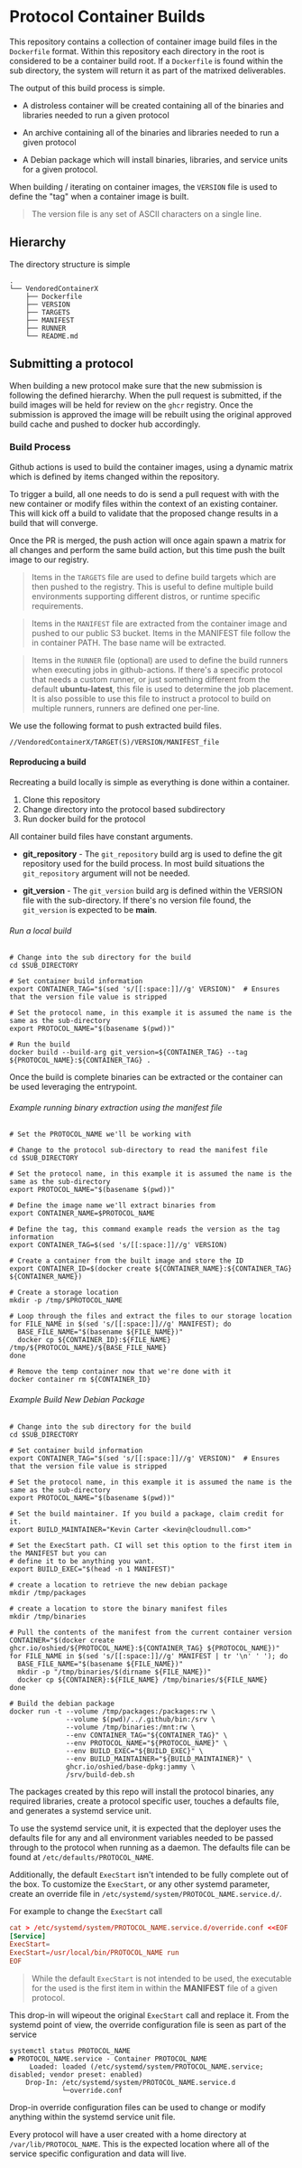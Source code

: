 # Protocol Container Builds

This repository contains a collection of container image build files
in the `Dockerfile` format. Within this repository each directory in
the root is considered to be a container build root. If a `Dockerfile`
is found within the sub directory, the system will return it as part
of the matrixed deliverables.

The output of this build process is simple.

* A distroless container will be created containing all of the binaries
  and libraries needed to run a given protocol

* An archive containing all of the binaries and libraries needed to run
  a given protocol

* A Debian package which will install binaries, libraries, and service
  units for a given protocol.

When building / iterating on container images, the `VERSION` file is
used to define the "tag" when a container image is built.

> The version file is any set of ASCII characters on a single line.

## Hierarchy

The directory structure is simple

``` shell
.
└── VendoredContainerX
    ├── Dockerfile
    ├── VERSION
    ├── TARGETS
    ├── MANIFEST
    ├── RUNNER
    └── README.md
```

## Submitting a protocol

When building a new protocol make sure that the new submission is following
the defined hierarchy. When the pull request is submitted, if the build images
will be held for review on the `ghcr` registry. Once the submission is approved
the image will be rebuilt using the original approved build cache and pushed to
docker hub accordingly.

### Build Process

Github actions is used to build the container images, using a dynamic
matrix which is defined by items changed within the repository.

To trigger a build, all one needs to do is send a pull request with
with the new container or modify files within the context of an
existing container. This will kick off a build to validate that the
proposed change results in a build that will converge.

Once the PR is merged, the push action will once again spawn a
matrix for all changes and perform the same build action, but this
time push the built image to our registry.

> Items in the `TARGETS` file are used to define build targets which are
  then pushed to the registry. This is useful to define multiple build
  environments supporting different distros, or runtime specific
  requirements.

> Items in the `MANIFEST` file are extracted from the container image and
  pushed to our public S3 bucket. Items in the MANIFEST file follow the
  in container PATH. The base name will be extracted.

> Items in the `RUNNER` file (optional) are used to define the build runners
  when executing jobs in github-actions. If there's a specific protocol that
  needs a custom runner, or just something different from the default
  **ubuntu-latest**, this file is used to determine the job placement. It is
  also possible to use this file to instruct a protocol to build on multiple
  runners, runners are defined one per-line.

We use the following format to push extracted build files.

``` url
//VendoredContainerX/TARGET(S)/VERSION/MANIFEST_file
```

#### Reproducing a build

Recreating a build locally is simple as everything is done within a
container.

1. Clone this repository
2. Change directory into the protocol based subdirectory
3. Run docker build for the protocol

All container build files have constant arguments.

* **git_repository** - The `git_repository` build arg is used to define the
  git repository used for the build process. In most build situations the
  `git_repository` argument will not be needed.

* **git_version** - The `git_version` build arg is defined within the VERSION
  file with the sub-directory. If there's no version file found, the
  `git_version` is expected to be **main**.

###### Run a local build

``` shell
# Change into the sub directory for the build
cd $SUB_DIRECTORY

# Set container build information
export CONTAINER_TAG="$(sed 's/[[:space:]]//g' VERSION)"  # Ensures that the version file value is stripped

# Set the protocol name, in this example it is assumed the name is the same as the sub-directory
export PROTOCOL_NAME="$(basename $(pwd))"

# Run the build
docker build --build-arg git_version=${CONTAINER_TAG} --tag ${PROTOCOL_NAME}:${CONTAINER_TAG} .
```

Once the build is complete binaries can be extracted or the container can
be used leveraging the entrypoint.

###### Example running binary extraction using the manifest file

``` shell
# Set the PROTOCOL_NAME we'll be working with

# Change to the protocol sub-directory to read the manifest file
cd $SUB_DIRECTORY

# Set the protocol name, in this example it is assumed the name is the same as the sub-directory
export PROTOCOL_NAME="$(basename $(pwd))"

# Define the image name we'll extract binaries from
export CONTAINER_NAME=$PROTOCOL_NAME

# Define the tag, this command example reads the version as the tag information
export CONTAINER_TAG=$(sed 's/[[:space:]]//g' VERSION)

# Create a container from the built image and store the ID
export CONTAINER_ID=$(docker create ${CONTAINER_NAME}:${CONTAINER_TAG} ${CONTAINER_NAME})

# Create a storage location
mkdir -p /tmp/$PROTOCOL_NAME

# Loop through the files and extract the files to our storage location
for FILE_NAME in $(sed 's/[[:space:]]//g' MANIFEST); do
  BASE_FILE_NAME="$(basename ${FILE_NAME})"
  docker cp ${CONTAINER_ID}:${FILE_NAME} /tmp/${PROTOCOL_NAME}/${BASE_FILE_NAME}
done

# Remove the temp container now that we're done with it
docker container rm ${CONTAINER_ID}
```


###### Example Build New Debian Package

``` shell
# Change into the sub directory for the build
cd $SUB_DIRECTORY

# Set container build information
export CONTAINER_TAG="$(sed 's/[[:space:]]//g' VERSION)"  # Ensures that the version file value is stripped

# Set the protocol name, in this example it is assumed the name is the same as the sub-directory
export PROTOCOL_NAME="$(basename $(pwd))"

# Set the build maintainer. If you build a package, claim credit for it.
export BUILD_MAINTAINER="Kevin Carter <kevin@cloudnull.com>"

# Set the ExecStart path. CI will set this option to the first item in the MANIFEST but you can
# define it to be anything you want.
export BUILD_EXEC="$(head -n 1 MANIFEST)"

# create a location to retrieve the new debian package
mkdir /tmp/packages

# create a location to store the binary manifest files
mkdir /tmp/binaries

# Pull the contents of the manifest from the current container version
CONTAINER="$(docker create ghcr.io/oshied/${PROTOCOL_NAME}:${CONTAINER_TAG} ${PROTOCOL_NAME})"
for FILE_NAME in $(sed 's/[[:space:]]//g' MANIFEST | tr '\n' ' '); do
  BASE_FILE_NAME="$(basename ${FILE_NAME})"
  mkdir -p "/tmp/binaries/$(dirname ${FILE_NAME})"
  docker cp ${CONTAINER}:${FILE_NAME} /tmp/binaries/${FILE_NAME}
done

# Build the debian package
docker run -t --volume /tmp/packages:/packages:rw \
              --volume $(pwd)/../.github/bin:/srv \
              --volume /tmp/binaries:/mnt:rw \
              --env CONTAINER_TAG="${CONTAINER_TAG}" \
              --env PROTOCOL_NAME="${PROTOCOL_NAME}" \
              --env BUILD_EXEC="${BUILD_EXEC}" \
              --env BUILD_MAINTAINER="${BUILD_MAINTAINER}" \
              ghcr.io/oshied/base-dpkg:jammy \
              /srv/build-deb.sh
```

The packages created by this repo will install the protocol binaries,
any required libraries, create a protocol specific user, touches a
defaults file, and generates a systemd service unit.

To use the systemd service unit, it is expected that the deployer
uses the defaults file for any and all environment variables needed
to be passed through to the protocol when running as a daemon. The
defaults file can be found at `/etc/defaults/PROTOCOL_NAME`.

Additionally, the default `ExecStart` isn't intended to be fully complete
out of the box. To customize the `ExecStart`, or any other systemd parameter,
create an override file in `/etc/systemd/system/PROTOCOL_NAME.service.d/`.

For example to change the `ExecStart` call

``` conf
cat > /etc/systemd/system/PROTOCOL_NAME.service.d/override.conf <<EOF
[Service]
ExecStart=
ExecStart=/usr/local/bin/PROTOCOL_NAME run
EOF
```

> While the default `ExecStart` is not intended to be used, the executable for
  the used is the first item in within the **MANIFEST** file of a given
  protocol.

This drop-in will wipeout the original `ExecStart` call and replace it.
From the systemd point of view, the override configuration file is seen
as part of the service

``` shell
systemctl status PROTOCOL_NAME
● PROTOCOL_NAME.service - Container PROTOCOL_NAME
     Loaded: loaded (/etc/systemd/system/PROTOCOL_NAME.service; disabled; vendor preset: enabled)
    Drop-In: /etc/systemd/system/PROTOCOL_NAME.service.d
             └─override.conf
```

Drop-in override configuration files can be used to change or modify
anything within the systemd service unit file.

Every protocol will have a user created with a home directory at
`/var/lib/PROTOCOL_NAME`. This is the expected location where all of
the service specific configuration and data will live.
